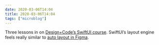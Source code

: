 ```yaml
---
date: 2020-03-06T14:04
title: 2020-03-06T14:04
tags: ["microblog"]
---
```


Three lessons in on [Design+Code’s SwiftUI course](https://designcode.io/swiftui?promo=learnswiftui). SwiftUI’s layout engine feels really similar to  [auto layout in Figma](https://www.figma.com/blog/announcing-auto-layout/).